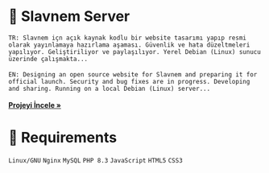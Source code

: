 <!-- Başlık -->
# 🚀 Slavnem Server

<!-- Kısa Açıklama -->
``TR: Slavnem içn açık kaynak kodlu bir website tasarımı yapıp resmi olarak yayınlamaya hazırlama aşaması. Güvenlik ve hata düzeltmeleri yapılıyor. Geliştiriliyor ve paylaşılıyor. Yerel Debian (Linux) sunucu üzerinde çalışmakta...``
    <br /><br />``EN: Designing an open source website for Slavnem and preparing it for official launch. Security and bug fixes are in progress. Developing and sharing. Running on a local Debian (Linux) server...``
<br /><br />
<a href="https://github.com/Slavnem/MainServer"><strong>Projeyi İncele »</strong></a>

<!-- İhtiyaçkar -->
# 🌟 Requirements
`Linux/GNU`
`Nginx`
`MySQL`
`PHP 8.3`
`JavaScript`
`HTML5`
`CSS3`
